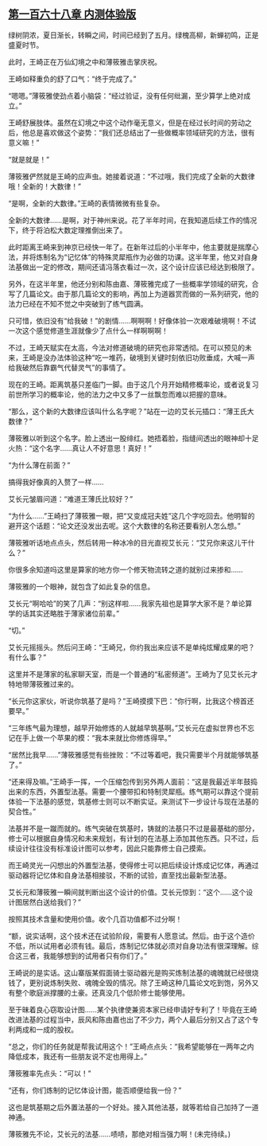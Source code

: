 ## [第一百六十八章 内测体验版](https://www.xxbiquge.com/11_11207/8920850.html)


  绿树阴浓，夏日渐长，转瞬之间，时间已经到了五月。绿槐高柳，新蝉初鸣，正是盛夏时节。

  此时，王崎正在万仙幻境之中和薄筱雅击掌庆祝。

  王崎如释重负的舒了口气：“终于完成了。”

  “嗯嗯。”薄筱雅使劲点着小脑袋：“经过验证，没有任何纰漏，至少算学上绝对成立。”

  王崎舒展肢体。虽然在幻境之中这个动作毫无意义，但是在经过长时间的劳动之后，他总是喜欢做这个姿势：“我们还总结出了一些做概率领域研究的方法，很有意义嘛！”

  “就是就是！”

  薄筱雅俨然就是王崎的应声虫。她接着说道：“不过哦，我们完成了全新的大数律哦！全新的！大数律！”

  “是啊，全新的大数律。”王崎的表情微微有些复杂。

  全新的大数律……是啊，对于神州来说。花了半年时间，在我知道后续工作的情况下，终于将泊松大数定理推倒出来了。

  此时距离王崎来到神京已经快一年了。在新年过后的小半年中，他主要就是揣摩心法，并将炼制名为“记忆体”的特殊灵犀瓶作为必做的功课。这半年里，他又对自身法基做出一定的修改，期间还请冯落衣看过一次，这个设计应该已经达到极限了。

  另外，在这半年里，他还分别和陈由嘉、薄筱雅完成了一些概率学领域的研究，合写了几篇论文。由于那几篇论文的影响，再加上为道器赏而做的一系列研究，他的法力已经在不知不觉之中突破到了练气圆满。

  只可惜，依旧没有“给我破！”的剧情……啊啊啊！好像体验一次艰难破境啊！不试一次这个感觉修道生涯就像少了点什么一样啊啊啊！

  不过，王崎天赋实在太高，今法对修道破境的研究也非常透彻。在可以预见的未来，王崎是没办法体验这种“吃一堆药，破境到关键时刻依旧功败垂成，大喊一声给我破然后靠霸气代替灵气”的事情了。

  现在的王崎。距离筑基只差临门一脚。由于这几个月开始精修概率论，或者说复习前世所学习的概率论，他的法力之中又多了一丝飘忽而难以把握的意味。

  “那么，这个新的大数律应该叫什么名字呢？”站在一边的艾长元插口：“薄王氏大数律？”

  薄筱雅以听到这个名字。脸上透出一股绯红。她捂着脸，指缝间透出的眼神却十足火热：“这个名字……真让人不好意思！真好！”

  “为什么薄在前面？”

  搞得我好像真的入赘了一样……

  艾长元皱眉问道：“难道王薄氏比较好？”

  “为什么……”王崎扫了薄筱雅一眼，把“又变成冠夫姓”这几个字吃回去。他明智的避开这个话题：“论文还没发出去呢。这个大数律的名称还要看别人怎么想。”

  薄筱雅听话地点点头，然后转用一种冰冷的目光直视艾长元：“艾兄你来这儿干什么？”

  你很多余知道吗这里是算家的地方你一个修天物流转之道的就别过来掺和……

  薄筱雅的一个眼神，就包含了如此复杂的信息。

  艾长元“啊哈哈”的笑了几声：“别这样啦……我家先祖也是算学大家不是？单论算学的话其实还略胜于薄家诸位前辈。”

  “切。”

  艾长元摇摇头。然后问王崎：“王崎兄，你约我出来应该不是单纯炫耀成果的吧？有什么事？”

  这里并不是薄家的私家聊天室，而是一个普通的“私密频道”。王崎为了见艾长元才特地带薄筱雅过来的。

  “长元你这家伙，听说你筑基了是吗？”王崎摸摸下巴：“你行啊，比我这个榜首还要早。”

  “三年练气最为理想，越早开始修炼的人就越早筑基啊。”艾长元在虚拟世界也不忘记在手上做一个苹果的模：“我本来就比你修炼得早。”

  “居然比我早……”薄筱雅感觉有些挫败：“不过等着吧，我只需要半个月就能够筑基了。”

  “还来得及嘛。”王崎手一挥，一个压缩包传到另外两人面前：“这是我最近半年鼓捣出来的东西，外置型法基。需要一个腰带扣和特制灵犀瓶。练气期可以靠这个提前体验一下法基的感觉，筑基修士则可以不断实证。来测试下一步设计与现在法基的契合性。”

  法基并不是一蹴而就的。练气突破在筑基时，铸就的法基只不过是最基础的部分，修士可以根据自身情况和未来规划，有计划的在法基上添加其他东西。只不过，后续设计往往没有标准设计图可以参考，因此只能靠修士自己摸索。

  而王崎灵光一闪想出的外置型法基，使得修士可以把后续设计炼成记忆体，再通过驱动器将记忆体和自身法基相接驳，不断的试验，直至找出最新型法基。

  艾长元和薄筱雅一瞬间就判断出这个设计的价值。艾长元惊到：“这个……这个设计图居然白送给我们？”

  按照其技术含量和使用价值。收个几百功值都不过分啊！

  “额，说实话啊，这个技术还在试验阶段，需要有人愿意试。然后。由于这个造价不低，所以试用者必须有钱。最后，炼制记忆体就必须对自身功法有很深理解。综合这三者，我能够想到的试用者只有你们了。”

  王崎说的是实话。这山寨版某假面骑士驱动器光是购买炼制法基的魂魄就已经很烧钱了，更别说炼制失败、魂魄全毁的情况。除了王崎这种几篇论文吃到饱，另外又有整个歌庭派撑腰的土豪。还真没几个低阶修士能够使用。

  至于昧着良心窃取设计图……某个执律使兼资本家已经申请好专利了！毕竟在王崎改进法基的过程当中，辰风和陈由嘉也出了不少力，两个人最后分别又占了这个专利两成和一成的股权。

  “总之，你们的任务就是帮我试用这个！”王崎点点头：“我希望能够在一两年之内降低成本，我还有一些朋友说不定也用得上。”

  薄筱雅率先点头：“可以！”

  “还有，你们炼制的记忆体设计图，能否顺便给我一份？”

  这也是筑基期之后外置法基的一个好处。接入其他法基，就等若给自己加持了一道神通。

  薄筱雅先不论，艾长元的法基……啧啧，那绝对相当强力啊！(未完待续。)
